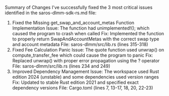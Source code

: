 Summary of Changes
I've successfully fixed the 3 most critical issues identified in the saros-dlmm-sdk-rs.md file:

1. Fixed the Missing 
get_swap_and_account_metas
 Function Implementation
Issue: The function had unimplemented!(); which caused the program to crash when called
Fix: Implemented the function to properly return SwapAndAccountMetas with the correct swap type and account metadata
File: 
saros-dlmm/src/lib.rs
 (lines 315-318)
2. Fixed Fee Calculation Panic
Issue: The 
quote
 function used unwrap() on 
compute_transfer_fee
 which could cause the program to panic
Fix: Replaced unwrap() with proper error propagation using the ? operator
File: 
saros-dlmm/src/lib.rs
 (lines 234 and 249)
3. Improved Dependency Management
Issue: The workspace used Rust edition 2024 (unstable) and some dependencies used version ranges
Fix: Updated to stable Rust edition 2021 and specified exact dependency versions
File: 
Cargo.toml
 (lines 7, 13-17, 18, 20, 22-23)